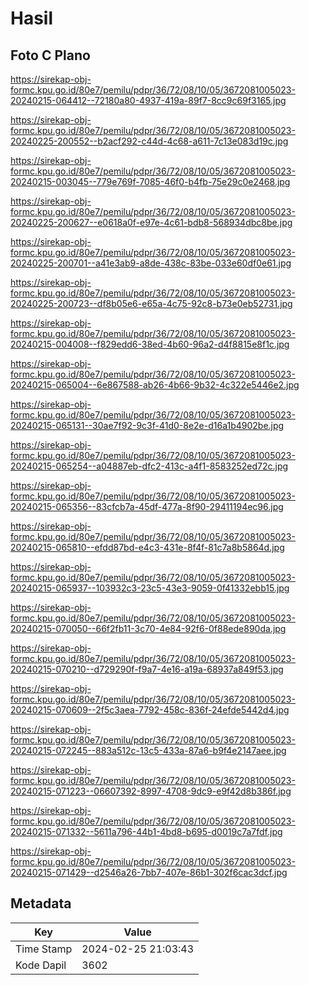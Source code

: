 # Hasil

## Foto C Plano

https://sirekap-obj-formc.kpu.go.id/80e7/pemilu/pdpr/36/72/08/10/05/3672081005023-20240215-064412--72180a80-4937-419a-89f7-8cc9c69f3165.jpg

https://sirekap-obj-formc.kpu.go.id/80e7/pemilu/pdpr/36/72/08/10/05/3672081005023-20240225-200552--b2acf292-c44d-4c68-a611-7c13e083d19c.jpg

https://sirekap-obj-formc.kpu.go.id/80e7/pemilu/pdpr/36/72/08/10/05/3672081005023-20240215-003045--779e769f-7085-46f0-b4fb-75e29c0e2468.jpg

https://sirekap-obj-formc.kpu.go.id/80e7/pemilu/pdpr/36/72/08/10/05/3672081005023-20240225-200627--e0618a0f-e97e-4c61-bdb8-568934dbc8be.jpg

https://sirekap-obj-formc.kpu.go.id/80e7/pemilu/pdpr/36/72/08/10/05/3672081005023-20240225-200701--a41e3ab9-a8de-438c-83be-033e60df0e61.jpg

https://sirekap-obj-formc.kpu.go.id/80e7/pemilu/pdpr/36/72/08/10/05/3672081005023-20240225-200723--df8b05e6-e65a-4c75-92c8-b73e0eb52731.jpg

https://sirekap-obj-formc.kpu.go.id/80e7/pemilu/pdpr/36/72/08/10/05/3672081005023-20240215-004008--f829edd6-38ed-4b60-96a2-d4f8815e8f1c.jpg

https://sirekap-obj-formc.kpu.go.id/80e7/pemilu/pdpr/36/72/08/10/05/3672081005023-20240215-065004--6e867588-ab26-4b66-9b32-4c322e5446e2.jpg

https://sirekap-obj-formc.kpu.go.id/80e7/pemilu/pdpr/36/72/08/10/05/3672081005023-20240215-065131--30ae7f92-9c3f-41d0-8e2e-d16a1b4902be.jpg

https://sirekap-obj-formc.kpu.go.id/80e7/pemilu/pdpr/36/72/08/10/05/3672081005023-20240215-065254--a04887eb-dfc2-413c-a4f1-8583252ed72c.jpg

https://sirekap-obj-formc.kpu.go.id/80e7/pemilu/pdpr/36/72/08/10/05/3672081005023-20240215-065356--83cfcb7a-45df-477a-8f90-29411194ec96.jpg

https://sirekap-obj-formc.kpu.go.id/80e7/pemilu/pdpr/36/72/08/10/05/3672081005023-20240215-065810--efdd87bd-e4c3-431e-8f4f-81c7a8b5864d.jpg

https://sirekap-obj-formc.kpu.go.id/80e7/pemilu/pdpr/36/72/08/10/05/3672081005023-20240215-065937--103932c3-23c5-43e3-9059-0f41332ebb15.jpg

https://sirekap-obj-formc.kpu.go.id/80e7/pemilu/pdpr/36/72/08/10/05/3672081005023-20240215-070050--66f2fb11-3c70-4e84-92f6-0f88ede890da.jpg

https://sirekap-obj-formc.kpu.go.id/80e7/pemilu/pdpr/36/72/08/10/05/3672081005023-20240215-070210--d729290f-f9a7-4e16-a19a-68937a849f53.jpg

https://sirekap-obj-formc.kpu.go.id/80e7/pemilu/pdpr/36/72/08/10/05/3672081005023-20240215-070609--2f5c3aea-7792-458c-836f-24efde5442d4.jpg

https://sirekap-obj-formc.kpu.go.id/80e7/pemilu/pdpr/36/72/08/10/05/3672081005023-20240215-072245--883a512c-13c5-433a-87a6-b9f4e2147aee.jpg

https://sirekap-obj-formc.kpu.go.id/80e7/pemilu/pdpr/36/72/08/10/05/3672081005023-20240215-071223--06607392-8997-4708-9dc9-e9f42d8b386f.jpg

https://sirekap-obj-formc.kpu.go.id/80e7/pemilu/pdpr/36/72/08/10/05/3672081005023-20240215-071332--5611a796-44b1-4bd8-b695-d0019c7a7fdf.jpg

https://sirekap-obj-formc.kpu.go.id/80e7/pemilu/pdpr/36/72/08/10/05/3672081005023-20240215-071429--d2546a26-7bb7-407e-86b1-302f6cac3dcf.jpg


## Metadata

| Key        | Value               |
| ---------- | ------------------- |
| Time Stamp | 2024-02-25 21:03:43 |
| Kode Dapil | 3602                |



